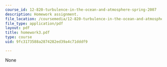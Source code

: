 ```yaml
---
course_id: 12-820-turbulence-in-the-ocean-and-atmosphere-spring-2007
description: Homework assignment.
file_location: /coursemedia/12-820-turbulence-in-the-ocean-and-atmosphere-spring-2007/9fc3173588a2874282ed39a4c71dddf9_homework3.pdf
file_type: application/pdf
layout: pdf
title: homework3.pdf
type: course
uid: 9fc3173588a2874282ed39a4c71dddf9

---
```

None